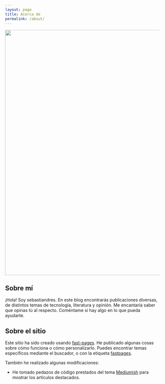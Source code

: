 ```yaml
---
layout: page
title: Acerca de
permalink: /about/
---
```


<img src="{{ site.baseurl }}/images/monty_python_foot.png" height=800px class="monty-python-foot" />

## Sobre mí

¡Hola! Soy sebastiandres. En este blog encontrarás publicaciones diversas, de distintos temas de tecnología, literatura y opinión.
Me encantaría saber que opinas tú al respecto. Coméntame si hay algo en lo que pueda ayudarte.

## Sobre el sitio

Este sitio ha sido creado usando [fast-pages](https://github.com/fastai/fastpages). 
He publicado algunas cosas sobre cómo funciona o cómo personalizarlo. Puedes encontrar temas específicos mediante el buscador, o con la etiqueta [fastpages](https://sebastiandres.github.io/blog/buscar/#fastpages).

También he realizado algunas modificaciones:
* He tomado pedazos de código prestados del tema [Mediumish](https://jekyllthemes.io/theme/mediumish) para mostrar los artículos destacados.
